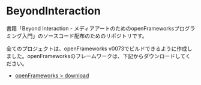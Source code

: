 BeyondInteraction
=================

書籍「Beyond Interaction - メディアアートのためのopenFrameworksプログラミング入門」のソースコード配布のためのリポジトリです。

全てのプロジェクトは、openFrameworks v0073でビルドできるように作成しました。openFrameworksのフレームワークは、下記からダウンロードしてください。

* [openFrameworks > download](http://www.openframeworks.cc/download/)
